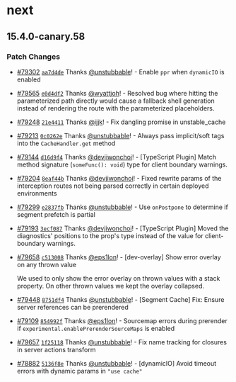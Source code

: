 # next

## 15.4.0-canary.58

### Patch Changes

- [#79302](https://github.com/vercel/next.js/pull/79302) [`aa7d4de`](https://github.com/vercel/next.js/commit/aa7d4de472519f1b1a7a191177edfd08ab61b521) Thanks [@unstubbable](https://github.com/unstubbable)! - Enable `ppr` when `dynamicIO` is enabled

- [#79565](https://github.com/vercel/next.js/pull/79565) [`e0d4df2`](https://github.com/vercel/next.js/commit/e0d4df2180111bcb1511fc08d40d4c1b237326dd) Thanks [@wyattjoh](https://github.com/wyattjoh)! - Resolved bug where hitting the parameterized path directly would cause a fallback shell generation instead of rendering the route with the parameterized placeholders.

- [#79248](https://github.com/vercel/next.js/pull/79248) [`21e4411`](https://github.com/vercel/next.js/commit/21e4411648cd82f91f31d08114678c37efc27fec) Thanks [@ijjk](https://github.com/ijjk)! - Fix dangling promise in unstable_cache

- [#79213](https://github.com/vercel/next.js/pull/79213) [`0c0262e`](https://github.com/vercel/next.js/commit/0c0262e604d92ffd9b92c83e8277dcb0222240ed) Thanks [@unstubbable](https://github.com/unstubbable)! - Always pass implicit/soft tags into the `CacheHandler.get` method

- [#79144](https://github.com/vercel/next.js/pull/79144) [`d16d9f4`](https://github.com/vercel/next.js/commit/d16d9f46b647469fdc49e8408b0fd3b645ccce98) Thanks [@devjiwonchoi](https://github.com/devjiwonchoi)! - [TypeScript Plugin] Match method signature (`someFunc(): void`) type for client boundary warnings.

- [#79204](https://github.com/vercel/next.js/pull/79204) [`8eaf44b`](https://github.com/vercel/next.js/commit/8eaf44b0364b7bca794918da990f8c73420cff7f) Thanks [@devjiwonchoi](https://github.com/devjiwonchoi)! - Fixed rewrite params of the interception routes not being parsed correctly in certain deployed environments

- [#79299](https://github.com/vercel/next.js/pull/79299) [`e2837fb`](https://github.com/vercel/next.js/commit/e2837fb3b485bde391f1dfb1d6fdb87f4bd71d1e) Thanks [@unstubbable](https://github.com/unstubbable)! - Use `onPostpone` to determine if segment prefetch is partial

- [#79193](https://github.com/vercel/next.js/pull/79193) [`3ecf087`](https://github.com/vercel/next.js/commit/3ecf087f10fdfba4426daa02b459387bc9c3c54f) Thanks [@devjiwonchoi](https://github.com/devjiwonchoi)! - [TypeScript Plugin] Moved the diagnostics' positions to the prop's type instead of the value for client-boundary warnings.

- [#79658](https://github.com/vercel/next.js/pull/79658) [`c513008`](https://github.com/vercel/next.js/commit/c51300807ea7e0590104343b8616572503f0b78d) Thanks [@eps1lon](https://github.com/eps1lon)! - [dev-overlay] Show error overlay on any thrown value

  We used to only show the error overlay on thrown values with a stack property.
  On other thrown values we kept the overlay collapsed.

- [#79448](https://github.com/vercel/next.js/pull/79448) [`8751df4`](https://github.com/vercel/next.js/commit/8751df4ee3d78a5ba53ae2ab7103da02d2637a06) Thanks [@unstubbable](https://github.com/unstubbable)! - [Segment Cache] Fix: Ensure server references can be prerendered

- [#79109](https://github.com/vercel/next.js/pull/79109) [`854992f`](https://github.com/vercel/next.js/commit/854992f4d7ca576390c231c1ab97643b37dc44f6) Thanks [@eps1lon](https://github.com/eps1lon)! - Sourcemap errors during prerender if `experimental.enablePrerenderSourceMaps` is enabled

- [#79657](https://github.com/vercel/next.js/pull/79657) [`1f25118`](https://github.com/vercel/next.js/commit/1f2511839052b0a66d70ff1e328af6ac816db1ff) Thanks [@unstubbable](https://github.com/unstubbable)! - Fix name tracking for closures in server actions transform

- [#78882](https://github.com/vercel/next.js/pull/78882) [`5136f8e`](https://github.com/vercel/next.js/commit/5136f8ecfd06f638325a2f45656744cbebd3fe97) Thanks [@unstubbable](https://github.com/unstubbable)! - [dynamicIO] Avoid timeout errors with dynamic params in `"use cache"`
